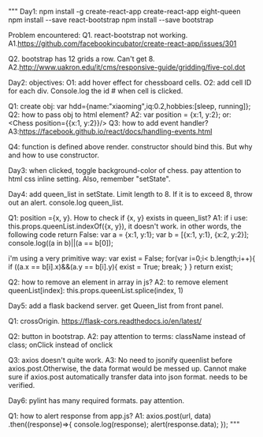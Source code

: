 """
Day1:
npm install -g create-react-app
create-react-app eight-queen
npm install --save react-bootstrap
npm install --save bootstrap

Problem encountered:
Q1. react-bootstrap not working.
A1.https://github.com/facebookincubator/create-react-app/issues/301 

Q2. bootstrap has 12 grids a row. Can't get 8.
A2.http://www.uakron.edu/it/cms/responsive-guide/gridding/five-col.dot 

Day2:
objectives:
O1: add hover effect for chessboard cells.
O2: add cell ID for each div. Console.log the id # when cell is clicked.

Q1: create obj: var hdd={name:"xiaoming",iq:0.2,hobbies:[sleep, running]};
Q2: how to pass obj to html element?
A2: var position = {x:1, y:2};
    <Chess position={position}/>
    or: <Chess position={{x:1, y:2}}/>
Q3: how to add event handler?
A3:https://facebook.github.io/react/docs/handling-events.html 

Q4: function is defined above render. constructor should bind this.
But why and how to use constructor.

Day3:
when clicked, toggle background-color of chess.
pay attention to html css inline setting. Also, remember "setState".

Day4:
add queen_list in setState. Limit length to 8. If it is to exceed 8, throw out
an alert. console.log queen_list.

Q1: position ={x, y}. How to check if {x, y} exists in queen_list?
A1: if i use: this.props.queenList.indexOf({x, y}), it doesn't work.
in other words, the following code return False:
    var a = {x:1, y:1};
    var b = [{x:1, y:1}, {x:2, y:2}];
    console.log((a in b)||(a == b[0]);

i'm using a very primitive way:
    var exist = False;
    for(var i=0;i< b.length;i++){
        if ((a.x == b[i].x)&&(a.y == b[i].y){
            exist =  True;
            break;
        }
    }
    return exist;    

Q2: how to remove an element in array in js?
A2: to remove element queenList[index]:
        this.props.queenList.splice(index, 1)

Day5:
add a flask backend server. get Queen_list from front panel. 

Q1: crossOrigin.
https://flask-cors.readthedocs.io/en/latest/ 

Q2: button in bootstrap.
A2: pay attention to terms:
    className instead of class; onClick instead of onclick

Q3: axios doesn't quite work.
A3: No need to jsonify queenlist before axios.post.Otherwise, the data format would be messed up. Cannot make sure if axios.post automatically transfer data into json format. needs to be verified.

Day6:
pylint has many required formats. pay attention.

Q1: how to alert response from app.js?
A1:     axios.post(url, data)
        .then((response)=>{
          console.log(response);
          alert(response.data);
        });
"""